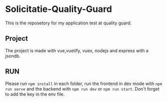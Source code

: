 # Solicitatie-Quality-Guard

This is the reposetory for my application test at quality guard.

## Project

The project is made with vue,vuetify, vuex, nodejs and express with a jsondb.

## RUN

Please run ``npm install`` in each folder, run the frontend in dev mode with ``npm run serve``
and the backend with ``npm run dev`` or ``npm run start``.
Don't forget to add the key in the env file.
